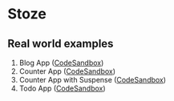 # Stoze

## Real world examples

1. Blog App ([CodeSandbox](https://codesandbox.io/s/stoze-blog-app-qfi25))
1. Counter App ([CodeSandbox](https://codesandbox.io/s/stoze-counter-app-z2tbx))
1. Counter App with Suspense ([CodeSandbox](https://codesandbox.io/s/stoze-counter-app-with-suspense-8wumq?file=/src/App.js))
1. Todo App ([CodeSandbox](https://codesandbox.io/s/stoze-todo-app-6pd9p?file=/src/store/index.js))
